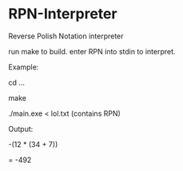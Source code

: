 RPN-Interpreter
===============

Reverse Polish Notation interpreter

run make to build. enter RPN into stdin to interpret.

Example:

cd ...

make

./main.exe < lol.txt (contains RPN)

Output:

-(12 * (34 + 7))

= -492
